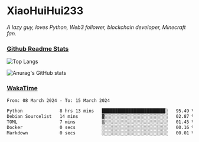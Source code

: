 # XiaoHuiHui233

*A lazy guy, loves Python, Web3 follower, blockchain developer, Minecraft fan.*

### [Github Readme Stats](https://github.com/anuraghazra/github-readme-stats)

![Top Langs](https://github-readme-stats.vercel.app/api/top-langs/?username=XiaoHuiHui233&layout=compact&theme=github_dark)

![Anurag's GitHub stats](https://github-readme-stats.vercel.app/api?username=XiaoHuiHui233&show_icons=true&theme=github_dark)

### [WakaTime](https://wakatime.com)

<!--START_SECTION:waka-->

```txt
From: 08 March 2024 - To: 15 March 2024

Python              8 hrs 13 mins   ████████████████████████░   95.49 %
Debian Sourcelist   14 mins         ▓░░░░░░░░░░░░░░░░░░░░░░░░   02.87 %
TOML                7 mins          ▒░░░░░░░░░░░░░░░░░░░░░░░░   01.45 %
Docker              0 secs          ░░░░░░░░░░░░░░░░░░░░░░░░░   00.16 %
Markdown            0 secs          ░░░░░░░░░░░░░░░░░░░░░░░░░   00.01 %
```

<!--END_SECTION:waka-->
